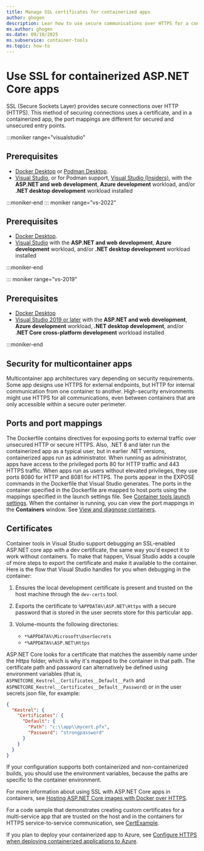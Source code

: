 ```yaml
---
title: Manage SSL certificates for containerized apps
author: ghogen
description: Lear how to use secure communications over HTTPS for a containerized app using SSL, and manage certificates and ports.
ms.author: ghogen
ms.date: 09/10/2025
ms.subservice: container-tools
ms.topic: how-to
---
```


# Use SSL for containerized ASP.NET Core apps

SSL (Secure Sockets Layer) provides secure connections over HTTP (HTTPS). This method of securing connections uses a certificate, and in a containerized app, the port mappings are different for secured and unsecured entry points.

:::moniker range="visualstudio"

## Prerequisites

- [Docker Desktop](https://hub.docker.com/editions/community/docker-ce-desktop-windows) or [Podman Desktop](https://podman-desktop.io/downloads).
- [Visual Studio](https://visualstudio.microsoft.com/downloads/?cid=learn-onpage-download-cta), or for Podman support, [Visual Studio (Insiders)](https://visualstudio.microsoft.com/insiders/?cid=learn-onpage-download-cta), with the **ASP.NET and web development**, **Azure development** workload, and/or **.NET desktop development** workload installed

:::moniker-end
::: moniker range="vs-2022"

## Prerequisites

- [Docker Desktop](https://hub.docker.com/editions/community/docker-ce-desktop-windows).
- [Visual Studio](https://visualstudio.microsoft.com/downloads/?cid=learn-onpage-download-cta) with the **ASP.NET and web development**, **Azure development** workload, and/or **.NET desktop development** workload installed

:::moniker-end

::: moniker range="vs-2019"

## Prerequisites

- [Docker Desktop](https://hub.docker.com/editions/community/docker-ce-desktop-windows)
- [Visual Studio 2019 or later](https://visualstudio.microsoft.com/downloads/?cid=learn-onpage-download-cta) with the **ASP.NET and web development**, **Azure development** workload, **.NET desktop development**, and/or **.NET Core cross-platform development** workload installed

:::moniker-end

## Security for multicontainer apps

Multicontainer app architectures vary depending on security requirements. Some app designs use HTTPS for external endpoints, but HTTP for internal communication from one container to another. High-security environments might use HTTPS for all communications, even between containers that are only accessible within a secure outer perimeter.

## Ports and port mappings

The Dockerfile contains directives for exposing ports to external traffic over unsecured HTTP or secure HTTPS. Also, .NET 8 and later run the containerized app as a typical user, but in earlier .NET versions, containerized apps run as administrator. When running as administrator, apps have access to the privileged ports 80 for HTTP traffic and 443 HTTPS traffic. When apps run as users without elevated privileges, they use ports 8080 for HTTP and 8081 for HTTPS. The ports appear in the EXPOSE commands in the Dockerfile that Visual Studio generates. The ports in the container specified in the Dockerfile are mapped to host ports using the mappings specified in the launch settings file. See [Container tools launch settings](container-launch-settings.md). When the container is running, you can view the port mappings in the **Containers** window. See [View and diagnose containers](view-and-diagnose-containers.md#view-port-mappings).

## Certificates

Container tools in Visual Studio support debugging an SSL-enabled ASP.NET core app with a dev certificate, the same way you'd expect it to work without containers. To make that happen, Visual Studio adds a couple of more steps to export the certificate and make it available to the container. Here is the flow that Visual Studio handles for you when debugging in the container:

1. Ensures the local development certificate is present and trusted on the host machine through the `dev-certs` tool.
2. Exports the certificate to `%APPDATA%\ASP.NET\Https` with a secure password that is stored in the user secrets store for this particular app.
3. Volume-mounts the following directories:

   - `*%APPDATA%\Microsoft\UserSecrets`
   - `*%APPDATA%\ASP.NET\Https`

ASP.NET Core looks for a certificate that matches the assembly name under the *Https* folder, which is why it's mapped to the container in that path. The certificate path and password can alternatively be defined using environment variables (that is, `ASPNETCORE_Kestrel__Certificates__Default__Path` and `ASPNETCORE_Kestrel__Certificates__Default__Password`) or in the user secrets json file, for example:

```json
{
  "Kestrel": {
    "Certificates": {
      "Default": {
        "Path": "c:\\app\\mycert.pfx",
        "Password": "strongpassword"
      }
    }
  }
}
```

If your configuration supports both containerized and non-containerized builds, you should use the environment variables, because the paths are specific to the container environment.

For more information about using SSL with ASP.NET Core apps in containers, see [Hosting ASP.NET Core images with Docker over HTTPS](/aspnet/core/security/docker-https).

For a code sample that demonstrates creating custom certificates for a multi-service app that are trusted on the host and in the containers for HTTPS service-to-service communication, see [CertExample](https://github.com/NCarlsonMSFT/CertExample).

If you plan to deploy your containerized app to Azure, see [Configure HTTPS when deploying containerized applications to Azure](manage-certificates.md).
